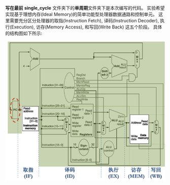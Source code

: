 **写在最前**
**single_cycle** 文件夹下的**单周期**文件夹下是本次编写的代码。
实验希望实现基于理想内存(Ideal Memory)的简单功能型处理器数据通路和控制单元。
这里需要充分区分处理器的取指(Instruction Fetch), 译码(Instruction Decoder), 执行(Execution),
访存(Memory Access), 和写回(Write Back) 这五个阶段。
具体的结构图如下所示:

![single_cycle_structure](https://github.com/Fi-tang/computer_organization_lab/blob/P2_Single_cycle_MIPS_processors_ideal_memory/MIPS_structure.PNG)
